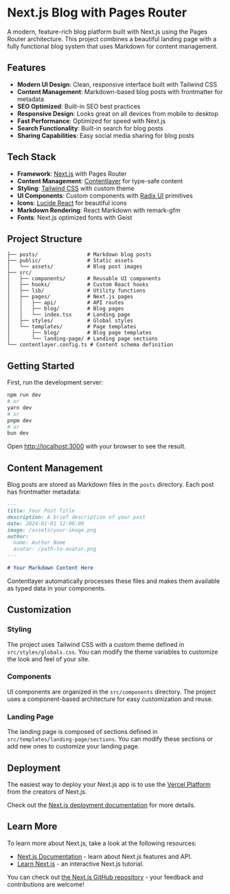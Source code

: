 # Next.js Blog with Pages Router

A modern, feature-rich blog platform built with Next.js using the Pages Router architecture. This project combines a beautiful landing page with a fully functional blog system that uses Markdown for content management.

## Features

- **Modern UI Design**: Clean, responsive interface built with Tailwind CSS
- **Content Management**: Markdown-based blog posts with frontmatter for metadata
- **SEO Optimized**: Built-in SEO best practices
- **Responsive Design**: Looks great on all devices from mobile to desktop
- **Fast Performance**: Optimized for speed with Next.js
- **Search Functionality**: Built-in search for blog posts
- **Sharing Capabilities**: Easy social media sharing for blog posts

## Tech Stack

- **Framework**: [Next.js](https://nextjs.org) with Pages Router
- **Content Management**: [Contentlayer](https://contentlayer.dev) for type-safe content
- **Styling**: [Tailwind CSS](https://tailwindcss.com) with custom theme
- **UI Components**: Custom components with [Radix UI](https://www.radix-ui.com) primitives
- **Icons**: [Lucide React](https://lucide.dev) for beautiful icons
- **Markdown Rendering**: React Markdown with remark-gfm
- **Fonts**: Next.js optimized fonts with Geist

## Project Structure

```
├── posts/                # Markdown blog posts
├── public/               # Static assets
│   └── assets/           # Blog post images
├── src/
│   ├── components/       # Reusable UI components
│   ├── hooks/            # Custom React hooks
│   ├── lib/              # Utility functions
│   ├── pages/            # Next.js pages
│   │   ├── api/          # API routes
│   │   ├── blog/         # Blog pages
│   │   └── index.tsx     # Landing page
│   ├── styles/           # Global styles
│   └── templates/        # Page templates
│       ├── blog/         # Blog page templates
│       └── landing-page/ # Landing page sections
└── contentlayer.config.ts # Content schema definition
```

## Getting Started

First, run the development server:

```bash
npm run dev
# or
yarn dev
# or
pnpm dev
# or
bun dev
```

Open [http://localhost:3000](http://localhost:3000) with your browser to see the result.

## Content Management

Blog posts are stored as Markdown files in the `posts` directory. Each post has frontmatter metadata:

```md
---
title: Your Post Title
description: A brief description of your post
date: 2024-01-01 12:00:00
image: /assets/your-image.png
author: 
  name: Author Name
  avatar: /path-to-avatar.png
---

# Your Markdown Content Here
```

Contentlayer automatically processes these files and makes them available as typed data in your components.

## Customization

### Styling

The project uses Tailwind CSS with a custom theme defined in `src/styles/globals.css`. You can modify the theme variables to customize the look and feel of your site.

### Components

UI components are organized in the `src/components` directory. The project uses a component-based architecture for easy customization and reuse.

### Landing Page

The landing page is composed of sections defined in `src/templates/landing-page/sections`. You can modify these sections or add new ones to customize your landing page.

## Deployment

The easiest way to deploy your Next.js app is to use the [Vercel Platform](https://vercel.com/new?utm_medium=default-template&filter=next.js&utm_source=create-next-app&utm_campaign=create-next-app-readme) from the creators of Next.js.

Check out the [Next.js deployment documentation](https://nextjs.org/docs/pages/building-your-application/deploying) for more details.

## Learn More

To learn more about Next.js, take a look at the following resources:

- [Next.js Documentation](https://nextjs.org/docs) - learn about Next.js features and API.
- [Learn Next.js](https://nextjs.org/learn-pages-router) - an interactive Next.js tutorial.

You can check out [the Next.js GitHub repository](https://github.com/vercel/next.js) - your feedback and contributions are welcome!
